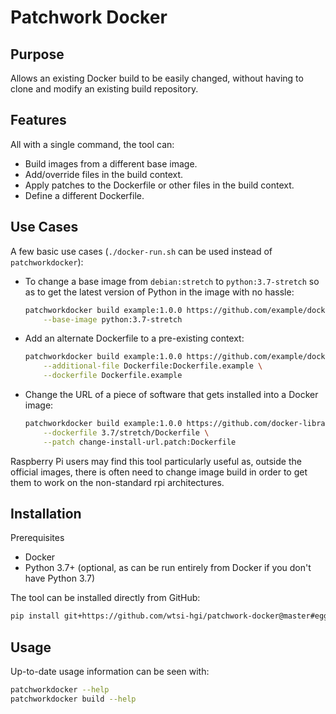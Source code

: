 # Patchwork Docker

## Purpose
Allows an existing Docker build to be easily changed, without having to clone and modify an existing build repository. 


## Features
All with a single command, the tool can:
- Build images from a different base image.
- Add/override files in the build context.
- Apply patches to the Dockerfile or other files in the build context.
- Define a different Dockerfile.


## Use Cases
A few basic use cases (`./docker-run.sh` can be used instead of `patchworkdocker`):
- To change a base image from `debian:stretch` to `python:3.7-stretch` so as to get the latest version of Python in the 
  image with no hassle:
  ```bash
  patchworkdocker build example:1.0.0 https://github.com/example/docker-example.git \
      --base-image python:3.7-stretch
  ```
- Add an alternate Dockerfile to a pre-existing context:
  ```bash
  patchworkdocker build example:1.0.0 https://github.com/example/docker-example.git \
      --additional-file Dockerfile:Dockerfile.example \
      --dockerfile Dockerfile.example
  ```
- Change the URL of a piece of software that gets installed into a Docker image:
  ```bash
  patchworkdocker build example:1.0.0 https://github.com/docker-library/python.git \
      --dockerfile 3.7/stretch/Dockerfile \
      --patch change-install-url.patch:Dockerfile
  ```

Raspberry Pi users may find this tool particularly useful as, outside the official images, there is often need to 
change image build in order to get them to work on the non-standard rpi architectures. 


## Installation
Prerequisites
- Docker
- Python 3.7+ (optional, as can be run entirely from Docker if you don't have Python 3.7)

The tool can be installed directly from GitHub:
```bash
pip install git+https://github.com/wtsi-hgi/patchwork-docker@master#egg=patchworkdocker
```


## Usage
Up-to-date usage information can be seen with:
```bash
patchworkdocker --help
patchworkdocker build --help
```
